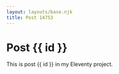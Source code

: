 ```yaml
---
layout: layouts/base.njk
title: Post 14753
---
```


# Post {{ id }}

This is post {{ id }} in my Eleventy project.
